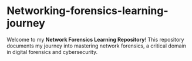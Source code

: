 # Networking-forensics-learning-journey
Welcome to my **Network Forensics Learning Repository**! This repository documents my journey into mastering network forensics, a critical domain in digital forensics and cybersecurity. 

